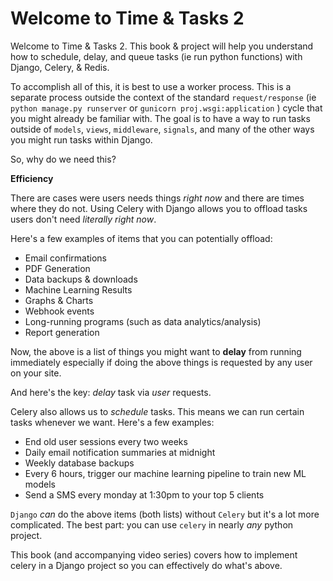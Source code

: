 # Welcome to Time & Tasks 2

Welcome to Time & Tasks 2. This book & project will help you understand how to schedule, delay, and queue tasks (ie run python functions) with Django, Celery, & Redis. 

To accomplish all of this, it is best to use a worker process. This is a separate process outside the context of the standard `request/response` (ie `python manage.py runserver` or `gunicorn proj.wsgi:application` ) cycle that you might already be familiar with. The goal is to have a way to run tasks outside of `models`, `views`, `middleware`, `signals`, and many of the other ways you might run tasks within Django.

So, why do we need this?

**Efficiency**

There are cases were users needs things *right now* and there are times where they do not. Using Celery with Django allows you to offload tasks users don't need *literally right now*.

Here's a few examples of items that you can potentially offload:
- Email confirmations
- PDF Generation
- Data backups & downloads
- Machine Learning Results
- Graphs & Charts
- Webhook events
- Long-running programs (such as data analytics/analysis)
- Report generation


Now, the above is a list of things you might want to **delay** from running immediately especially if doing the above things is requested by any user on your site.

And here's the key: *delay* task via *user* requests.

Celery also allows us to *schedule* tasks. This means we can run certain tasks whenever we want. Here's a few examples:

- End old user sessions every two weeks
- Daily email notification summaries at midnight
- Weekly database backups
- Every 6 hours, trigger our machine learning pipeline to train new ML models
- Send a SMS every monday at 1:30pm to your top 5 clients

`Django` *can* do the above items (both lists) without `Celery` but it's a lot more complicated. The best part: you can use `celery` in nearly *any* python project. 

This book (and accompanying video series) covers how to implement celery in a Django project so you can effectively do what's above.